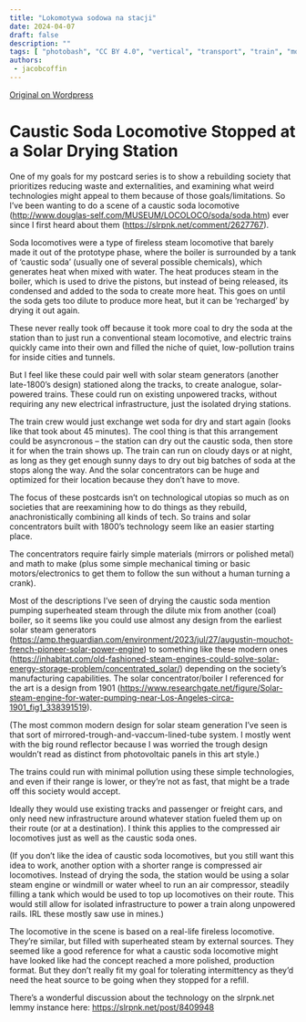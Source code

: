 ```yaml
---
title: "Lokomotywa sodowa na stacji"
date: 2024-04-07
draft: false
description: ""
tags: [ "photobash", "CC BY 4.0", "vertical", "transport", "train", "mountains"]
authors:
 - jacobcoffin
---
```


[Original on Wordpress](https://jacobcoffinwrites.wordpress.com/2024/04/07/caustic-soda-locomotive-stopped-at-a-solar-drying-station/)

# Caustic Soda Locomotive Stopped at a Solar Drying Station

One of my goals for my postcard series is to show a rebuilding society that prioritizes reducing waste and externalities, and examining what weird technologies might appeal to them because of those goals/limitations. So I’ve been wanting to do a scene of a caustic soda locomotive (http://www.douglas-self.com/MUSEUM/LOCOLOCO/soda/soda.htm) ever since I first heard about them (https://slrpnk.net/comment/2627767).

Soda locomotives were a type of fireless steam locomotive that barely made it out of the prototype phase, where the boiler is surrounded by a tank of ‘caustic soda’ (usually one of several possible chemicals), which generates heat when mixed with water. The heat produces steam in the boiler, which is used to drive the pistons, but instead of being released, its condensed and added to the soda to create more heat. This goes on until the soda gets too dilute to produce more heat, but it can be ‘recharged’ by drying it out again.

These never really took off because it took more coal to dry the soda at the station than to just run a conventional steam locomotive, and electric trains quickly came into their own and filled the niche of quiet, low-pollution trains for inside cities and tunnels.

But I feel like these could pair well with solar steam generators (another late-1800’s design) stationed along the tracks, to create analogue, solar-powered trains. These could run on existing unpowered tracks, without requiring any new electrical infrastructure, just the isolated drying stations.

The train crew would just exchange wet soda for dry and start again (looks like that took about 45 minutes). The cool thing is that this arrangement could be asyncronous – the station can dry out the caustic soda, then store it for when the train shows up. The train can run on cloudy days or at night, as long as they get enough sunny days to dry out big batches of soda at the stops along the way. And the solar concentrators can be huge and optimized for their location because they don’t have to move.

The focus of these postcards isn’t on technological utopias so much as on societies that are reexamining how to do things as they rebuild, anachronistically combining all kinds of tech. So trains and solar concentrators built with 1800’s technology seem like an easier starting place.

The concentrators require fairly simple materials (mirrors or polished metal) and math to make (plus some simple mechanical timing or basic motors/electronics to get them to follow the sun without a human turning a crank).

Most of the descriptions I’ve seen of drying the caustic soda mention pumping superheated steam through the dilute mix from another (coal) boiler, so it seems like you could use almost any design from the earliest solar steam generators (https://amp.theguardian.com/environment/2023/jul/27/augustin-mouchot-french-pioneer-solar-power-engine) to something like these modern ones (https://inhabitat.com/old-fashioned-steam-engines-could-solve-solar-energy-storage-problem/concentrated_solar/) depending on the society’s manufacturing capabilities. The solar concentrator/boiler I referenced for the art is a design from 1901 (https://www.researchgate.net/figure/Solar-steam-engine-for-water-pumping-near-Los-Angeles-circa-1901_fig1_338391519).

(The most common modern design for solar steam generation I’ve seen is that sort of mirrored-trough-and-vaccum-lined-tube system. I mostly went with the big round reflector because I was worried the trough design wouldn’t read as distinct from photovoltaic panels in this art style.)

The trains could run with minimal pollution using these simple technologies, and even if their range is lower, or they’re not as fast, that might be a trade off this society would accept.

Ideally they would use existing tracks and passenger or freight cars, and only need new infrastructure around whatever station fueled them up on their route (or at a destination). I think this applies to the compressed air locomotives just as well as the caustic soda ones.

(If you don’t like the idea of caustic soda locomotives, but you still want this idea to work, another option with a shorter range is compressed air locomotives. Instead of drying the soda, the station would be using a solar steam engine or windmill or water wheel to run an air compressor, steadily filling a tank which would be used to top up locomotives on their route. This would still allow for isolated infrastructure to power a train along unpowered rails. IRL these mostly saw use in mines.)

The locomotive in the scene is based on a real-life fireless locomotive. They’re similar, but filled with superheated steam by external sources. They seemed like a good reference for what a caustic soda locomotive might have looked like had the concept reached a more polished, production format. But they don’t really fit my goal for tolerating intermittency as they’d need the heat source to be going when they stopped for a refill.

There’s a wonderful discussion about the technology on the slrpnk.net lemmy instance here: https://slrpnk.net/post/8409948